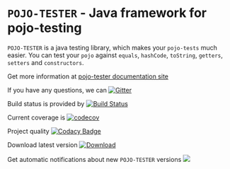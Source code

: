 # `POJO-TESTER` - Java framework for pojo-testing

`POJO-TESTER` is a java testing library, which makes your `pojo-tests` much easier. You can test your `pojo` against `equals`, `hashCode`, `toString`, `getters`, `setters` and `constructors`.

Get more information at [pojo-tester documentation site](http://pojo.pl)

If you have any questions, we can [![Gitter](https://badges.gitter.im/pojo-tester/Lobby.svg)](https://gitter.im/pojo-tester/Lobby?utm_source=badge&utm_medium=badge&utm_campaign=pr-badge)

Build status is provided by [![Build Status](https://travis-ci.org/sta-szek/pojo-tester.svg?branch=master)](https://travis-ci.org/sta-szek/pojo-tester)

Current coverage is [![codecov](https://codecov.io/gh/sta-szek/pojo-tester/branch/master/graph/badge.svg)](https://codecov.io/gh/sta-szek/pojo-tester)

Project quality [![Codacy Badge](https://api.codacy.com/project/badge/Grade/f20e4ae366964fe4864179d26ed392c4)](https://www.codacy.com/app/sta-szek/pojo-tester?utm_source=github.com&amp;utm_medium=referral&amp;utm_content=sta-szek/pojo-tester&amp;utm_campaign=Badge_Grade)

Download latest version [![Download](https://api.bintray.com/packages/sta-szek/maven/pojo-tester/images/download.svg) ](https://bintray.com/sta-szek/maven/pojo-tester/_latestVersion)

Get automatic notifications about new `POJO-TESTER` versions
<a href='https://bintray.com/sta-szek/maven/pojo-tester?source=watch' alt='Get automatic notifications about new "pojo-tester" versions'><img src='https://www.bintray.com/docs/images/bintray_badge_color.png'></a>
